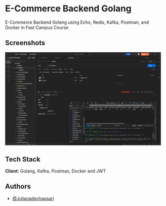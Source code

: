 # E-Commerce Backend Golang

E-Commerce Backend Golang using Echo, Redis, Kafka, Postman, and Docker in Fast Campus Course

## Screenshots

![E-Commerce Backend Golang](https://github.com/JulianaDeviHapsari/Ecommerce-Backend-Java/blob/main/Screenshot%202025-08-01%20150706.png)

## Tech Stack

**Client:** Golang, Kafka, Postman, Docker and JWT

## Authors

- [@Julianadevhapsari](https://github.com/JulianaDeviHapsari/)
